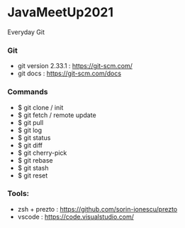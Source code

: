 # JavaMeetUp2021
Everyday Git

### Git 
- git version 2.33.1 : https://git-scm.com/
- git docs : https://git-scm.com/docs

### Commands
- $ git clone / init
- $ git fetch / remote update
- $ git pull
- $ git log
- $ git status
- $ git diff
- $ git cherry-pick
- $ git rebase
- $ git stash
- $ git reset

### Tools: 
- zsh + prezto : https://github.com/sorin-ionescu/prezto
- vscode : https://code.visualstudio.com/
